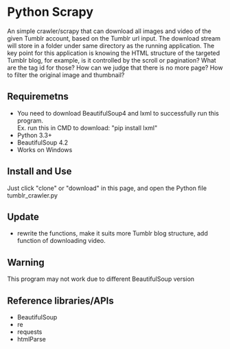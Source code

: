 # Python Scrapy

An simple crawler/scrapy that can download all images and video of the given Tumblr account, based on the Tumblr url input. The download stream will store in a folder under same directory as the running application. 
The key point for this application is knowing the HTML structure of the targeted Tumblr blog, for example, is it controlled by the scroll or pagination? What are the tag id for those? How can we judge that there is no more page? How to filter the original image and thumbnail?

## Requiremetns
* You need to download BeautifulSoup4 and lxml to successfully run this program.  
Ex. run this in CMD to download: "pip install lxml"  
* Python 3.3+  
* BeautifulSoup 4.2  
* Works on Windows  

## Install and Use
Just click "clone" or "download" in this page, and open the Python file tumblr_crawler.py  

## Update
* rewrite the functions, make it suits more Tumblr blog structure, add function of downloading video.  


## Warning
This program may not work due to different BeautifulSoup version  

## Reference libraries/APIs
* BeautifulSoup  
* re  
* requests  
* htmlParse  
